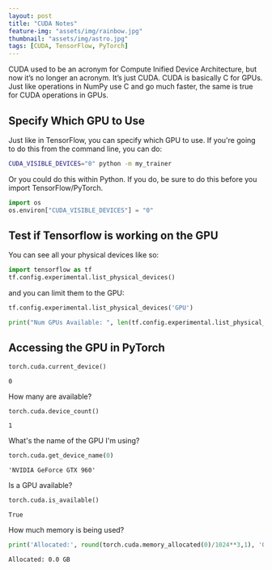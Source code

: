 ```yaml
---
layout: post
title: "CUDA Notes"
feature-img: "assets/img/rainbow.jpg"
thumbnail: "assets/img/astro.jpg"
tags: [CUDA, TensorFlow, PyTorch]
---
```


CUDA used to be an acronym for Compute Inified Device Architecture, but now it’s no longer an acronym. It’s just CUDA. CUDA is basically C for GPUs. Just like operations in NumPy use C and go much faster, the same is true for CUDA operations in GPUs.

## Specify Which GPU to Use

Just like in TensorFlow, you can specify which GPU to use. If you're going to do this from the command line, you can do:

```bash
CUDA_VISIBLE_DEVICES="0" python -m my_trainer
```

Or you could do this within Python. If you do, be sure to do this before you import TensorFlow/PyTorch.

```python
import os
os.environ["CUDA_VISIBLE_DEVICES"] = "0"
```


## Test if Tensorflow is working on the GPU

You can see all your physical devices like so:
``` python
import tensorflow as tf
tf.config.experimental.list_physical_devices()
```
and you can limit them to the GPU:
``` python
tf.config.experimental.list_physical_devices('GPU')
```
``` python
print("Num GPUs Available: ", len(tf.config.experimental.list_physical_devices('GPU')))
```


## Accessing the GPU in PyTorch


```python
torch.cuda.current_device()
```




    0



How many are available?


```python
torch.cuda.device_count()
```




    1



What's the name of the GPU I'm using?


```python
torch.cuda.get_device_name(0)
```




    'NVIDIA GeForce GTX 960'



Is a GPU available?


```python
torch.cuda.is_available()
```




    True



How much memory is being used?


```python
print('Allocated:', round(torch.cuda.memory_allocated(0)/1024**3,1), 'GB')
```

    Allocated: 0.0 GB
    
